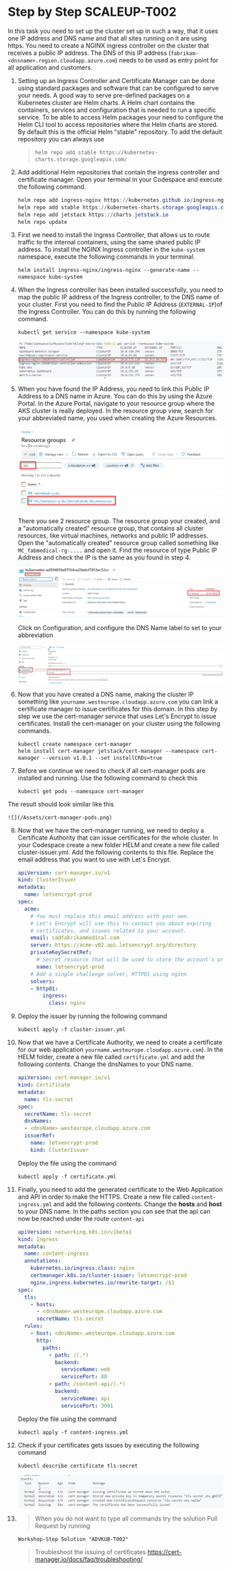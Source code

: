 # Step by Step SCALEUP-T002

In this task you need to set up the cluster set up in such a way, that it uses one IP address and DNS name and that all sites running on it are using https. You need to create a NGINX ingress controller on the cluster that receives a public IP address. The DNS of this IP address (`fabrikam-<dnsname>.region.cloudapp.azure.com`) needs to be used as entry point for all application and customers. 

1. Setting up an Ingress Controller and Certificate Manager can be done using standard packages and software that can be configured to serve your needs. A good way to serve pre-defined packages on a Kubernetes cluster are Helm charts. A Helm chart contains the containers, services and configuration that is needed to run a specific service. To be able to access Helm packages your need to configure the Helm CLI tool to access repositories where the Helm charts are stored. By default this is the official Helm "stable" repository. To add the default repository you can always use

    > ```
    > helm repo add stable https://kubernetes-charts.storage.googleapis.com/
    > ```

2. Add additional Helm repositories that contain the ingress controller and certificate manager. Open your terminal in your Codespace and execute the following command.

    ```powershell
    helm repo add ingress-nginx https://kubernetes.github.io/ingress-nginx
    helm repo add stable https://kubernetes-charts.storage.googleapis.com/
    helm repo add jetstack https://charts.jetstack.io
    helm repo update
    ```

3. First we need to install the Ingress Controller, that allows us to route traffic to the internal containers, using the same shared public IP address. To install the NGINX Ingress controller in the `kube-system` namespace, execute the following commands in your terminal.

    ```
    helm install ingress-nginx/ingress-nginx --generate-name --namespace kube-system
    ```

4. When the Ingress controller has been installed successfully, you need to map the public IP address of the Ingress controller, to the DNS name of your cluster. First you need to find the Public IP Address (`EXTERNAL-IP`)of the Ingress Controller. You can do this by running the following command.

    ```
    kubectl get service --namespace kube-system
    ```

    ![](/Assets/IngressIP.png)

5. When you have found the IP Address, you need to link this Public IP Address to a DNS name in Azure. You can do this by using the Azure Portal. In the Azure Portal, navigate to your resource group where the AKS cluster is really deployed. In the resource group view, search for your abbreviated name, you used when creating the Azure Resources. 

    ![](/Assets/2020-10-07-15-18-37.png)

    There you see 2 resource group. The resource group your created, and a "automatically created" resource group, that contains all cluster resources, like virtual machines, networks and public IP addresses. Open the "automatically created" resource group called something like `MC_fabmedical-rg-....` and open it. Find the resource of type Public IP Address and check the IP is the same as you found in step 4.

    ![](/Assets/publicIP.png)

    Click on Configuration, and configure the DNS Name label to set to your abbreviation 

    ![](/Assets/publicIPDNS.png)

6. Now that you have created a DNS name, making the cluster IP something like `yourname.westeurope.cloudapp.azure.com` you can link a certificate manager to issue certificates for this domain. In this step by step we use the cert-manager service that uses Let's Encrypt to issue certificates. Install the cert-manager on your cluster using the following commands.

    ```
    kubectl create namespace cert-manager
    helm install cert-manager jetstack/cert-manager --namespace cert-manager --version v1.0.1 --set installCRDs=true
    ```

7. Before we continue we need to check if all cert-manager pods are installed and running. Use the following command to check this

    ```
    kubectl get pods --namespace cert-manager
    ```

The result should look similar like this

    ![](/Assets/cert-manager-pods.png)

8. Now that we have the cert-manager running, we need to deploy a Certificate Authority that can issue certificates for the whole cluster. In your Codespace create a new folder HELM and create a new file called cluster-issuer.yml. Add the following contents to this file. Replace the email address that you want to use with Let's Encrypt.

    ```YAML
    apiVersion: cert-manager.io/v1
    kind: ClusterIssuer
    metadata:
      name: letsencrypt-prod
    spec:
      acme:
        # You must replace this email address with your own.
        # Let's Encrypt will use this to contact you about expiring
        # certificates, and issues related to your account.
        email: ca@fabrikammedical.com
        server: https://acme-v02.api.letsencrypt.org/directory
        privateKeySecretRef:
          # Secret resource that will be used to store the account's private key.
          name: letsencrypt-prod
        # Add a single challenge solver, HTTP01 using nginx
        solvers:
        - http01:
            ingress:
              class: nginx
    ```

9. Deploy the issuer by running the following command

    ```
    kubectl apply -f cluster-issuer.yml
    ```

10. Now that we have a Certificate Authority, we need to create a certificate for our web application `yourname.westeurope.cloudapp.azure.com`). In the HELM folder, create a new file called `certificate.yml` and add the following contents. Change the dnsNames to your DNS name. 

    ```YAML
    apiVersion: cert-manager.io/v1
    kind: Certificate
    metadata:
      name: tls-secret
    spec:
      secretName: tls-secret
      dnsNames:
      - <dnsName>.westeurope.cloudapp.azure.com
      issuerRef:
        name: letsencrypt-prod
        kind: ClusterIssuer
    ```

    Deploy the file using the command 

    ```
    kubectl apply -f certificate.yml
    ```

11. Finally, you need to add the generated certificate to the Web Application and API in order to make the HTTPS. Create a new file called `content-ingress.yml` and add the following contents. Change the **hosts** and **host** to your DNS name. In the paths section you can see that the api can now be reached under the route `content-api`

    ```YAML
    apiVersion: networking.k8s.io/v1beta1
    kind: Ingress
    metadata:
      name: content-ingress
      annotations:
        kubernetes.io/ingress.class: nginx
        certmanager.k8s.io/cluster-issuer: letsencrypt-prod
        nginx.ingress.kubernetes.io/rewrite-target: /$1
    spec:
      tls:
        - hosts:
          - <dnsName>.westeurope.cloudapp.azure.com
          secretName: tls-secret
      rules:
        - host: <dnsName>.westeurope.cloudapp.azure.com
          http:
            paths:
              - path: /(.*)
                backend:
                  serviceName: web
                  servicePort: 80
              - path: /content-api/(.*)
                backend:
                  serviceName: api
                  servicePort: 3001         
    ```

    Deploy the file using the command 

    ```
    kubectl apply -f content-ingress.yml
    ```

12. Check if your certificates gets issues by executing the following command

    ```
    kubectl describe certificate tls-secret
    ```

    ![](/Assets/certs.png)

13.
    > When you do not want to type all commands try the solution Pull Request by running
    
    ```
    Workshop-Step Solution "ADVKUB-T002"
    ```

    > Troubleshoot the issuing of certificates https://cert-manager.io/docs/faq/troubleshooting/
